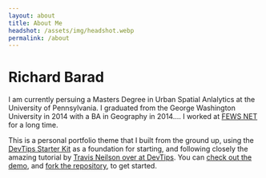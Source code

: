 ```yaml
---
layout: about
title: About Me
headshot: /assets/img/headshot.webp
permalink: /about
---
```


# Richard Barad
I am currently persuing a Masters Degree in Urban Spatial Anlalytics at the University of Pennsylvania. I graduated from the George Washington University in 2014 with a BA in Geography in 2014.... I worked at [FEWS NET](https://www.fews.net) for a long time. 


This is a personal portfolio theme that I built from the ground up, using the [DevTips Starter Kit](http://devtipsstarterkit.com/) as a foundation for starting, and following closely the amazing tutorial by [Travis Neilson over at DevTips](https://www.youtube.com/watch?v=T6jKLsxbFg4&list=PL0CB3OvPhDA_STygmp3sDenx3UpdOMk7P). You can [check out the demo](lenpaul.github.io/portfolio-jekyll-theme/), and [fork the repository](https://github.com/LeNPaul/portfolio-jekyll-theme/fork), to get started.

